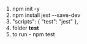 1. npm init -y
2. npm install jest --save-dev
3. "scripts": {
   "test": "jest"
   },
4. folder **test**
5. to run - npm test

<!-- all tests should throw mistakes before we implemente .js function, so we just commet it out before all the test are ready -   //return a + b; -->
